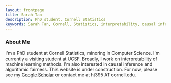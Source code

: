 ```yaml
---
layout: frontpage
title: Sarah Tan
description: PhD student, Cornell Statistics
keywords: Sarah Tan, Cornell, Statistics, interpretability, causal inference
---
```


<div class="row-fluid" id="about"><h3>About Me</h3>
    <div class="span10">
      I'm a PhD student at Cornell Statistics, minoring in Computer Science. I'm currently a visiting student at UCSF. Broadly, I work on interpretability of machine learning methods. I'm also interested in causal inference and algorithmic fairness. This website is under construction. For now, please see my <a href="https://scholar.google.com/citations?user=_tSKmPYAAAAJ&hl=en">Google Scholar</a> or contact me at ht395 AT cornell.edu. 
  </div>
</div>
